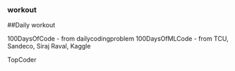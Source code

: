 ### workout
##Daily workout

100DaysOfCode - from dailycodingproblem
100DaysOfMLCode - from TCU, Sandeco, Siraj Raval, Kaggle

TopCoder





